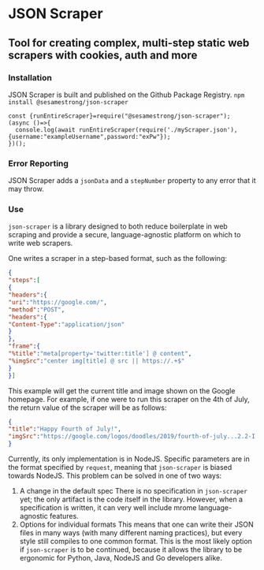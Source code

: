 # JSON Scraper
## Tool for creating complex, multi-step static web scrapers with cookies, auth and more
### Installation
JSON Scraper is built and published on the Github Package Registry.
`npm install @sesamestrong/json-scraper`
```node
const {runEntireScraper}=require("@sesamestrong/json-scraper");
(async ()=>{
  console.log(await runEntireScraper(require('./myScraper.json'),{username:"exampleUsername",password:"exPw"});
})();
```
### Error Reporting
JSON Scraper adds a ```jsonData``` and a ```stepNumber``` property to any error that it may throw.

### Use
`json-scraper` is a library designed to both reduce boilerplate in web scraping and provide a secure, language-agnostic platform on which to write web scrapers.

One writes a scraper in a step-based format, such as the following:

```json
{
"steps":[
{
"headers":{
"uri":"https://google.com/",
"method":"POST",
"headers":{
"Content-Type":"application/json"
}
},
"frame":{
"%title":"meta[property='twitter:title'] @ content",
"%imgSrc":"center img[title] @ src || https://.+$"
}
}]
```

This example will get the current title and image shown on the Google homepage. For example, if one were to run this scraper on the 4th of July, the return value of the scraper will be as follows:

```json
{
"title":"Happy Fourth of July!",
"imgSrc":"https://google.com/logos/doodles/2019/fourth-of-july...2.2-I.png"
}
```

Currently, its only implementation is in NodeJS. Specific parameters are in the format specified by `request`, meaning that `json-scraper` is biased towards NodeJS. This problem can be solved in one of two ways:

1. A change in the default spec
  There is no specification in `json-scraper` yet; the only artifact is the code itself in the library. However, when a specification is written, it can very well include mrome language-agnostic features.
2. Options for individual formats
  This means that one can write their JSON files in many ways (with many different naming practices), but every style still compiles to one common format. This is the most likely option if `json-scraper` is to be continued, because it allows the library to be ergonomic for Python, Java, NodeJS and Go developers alike.
